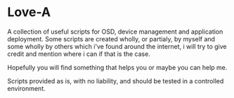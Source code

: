 # Love-A
A collection of useful scripts for OSD, device management and application deployment. 
Some scripts are created wholly, or partialy, by myself and some wholly by others which i've found around the internet, i will try to give credit and mention where i can if that is the case.

Hopefully you will find something that helps you or maybe you can help me.

Scripts provided as is, with no liability, and should be tested in a controlled environment.

